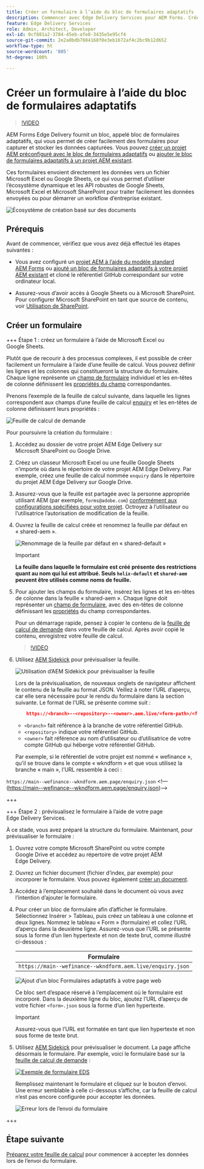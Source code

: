 ```yaml
---
title: Créer un formulaire à l’aide du bloc de formulaires adaptatifs
description: Commencer avec Edge Delivery Services pour AEM Forms. Créer rapidement des formulaires parfaits. Création basée sur des documents de formulaires AEM Forms Edge Delivery = vitesse époustouflante et formulaires adaptés au SEO pour des utilisateurs et utilisatrices plus heureux.
feature: Edge Delivery Services
role: Admin, Architect, Developer
exl-id: 0cf881a2-3784-45eb-afe8-3435e5e95cf4
source-git-commit: 2e2a0bdb7604168f0e3eb1672af4c2bc9b12d652
workflow-type: ht
source-wordcount: '805'
ht-degree: 100%

---
```


# Créer un formulaire à l’aide du bloc de formulaires adaptatifs

>[!VIDEO](https://video.tv.adobe.com/v/3427881?quality=12&learn=on)

AEM Forms Edge Delivery fournit un bloc, appelé bloc de formulaires adaptatifs, qui vous permet de créer facilement des formulaires pour capturer et stocker les données capturées. Vous pouvez [créer un projet AEM préconfiguré avec le bloc de formulaires adaptatifs](/help/edge/docs/forms/tutorial.md#create-a-new-aem-project-pre-configured-with-adaptive-forms-block) ou [ajouter le bloc de formulaires adaptatifs à un projet AEM existant](/help/edge/docs/forms/tutorial.md#add-adaptive-forms-block-to-your-existing-aem-project).

Ces formulaires envoient directement les données vers un fichier Microsoft Excel ou Google Sheets, ce qui vous permet d’utiliser l’écosystème dynamique et les API robustes de Google Sheets, Microsoft Excel et Microsoft SharePoint pour traiter facilement les données envoyées ou pour démarrer un workflow d’entreprise existant.

![Écosystème de création basé sur des documents](/help/edge/assets/document-based-authoring-workflow-create-form.png)


## Prérequis

Avant de commencer, vérifiez que vous avez déjà effectué les étapes suivantes :

- Vous avez configuré un [projet AEM à l’aide du modèle standard AEM Forms](/help/edge/docs/forms/tutorial.md#create-a-new-aem-project-pre-configured-with-adaptive-forms-block) ou [ajouté un bloc de formulaires adaptatifs à votre projet AEM existant](/help/edge/docs/forms/tutorial.md#add-adaptive-forms-block-to-your-existing-aem-project) et cloné le référentiel GitHub correspondant sur votre ordinateur local.
<!--In this document, the local folder of your Edge Delivery Services (EDS) project is referred as `[EDS Project repository]`.  -->
- Assurez-vous d’avoir accès à Google Sheets ou à Microsoft SharePoint. Pour configurer Microsoft SharePoint en tant que source de contenu, voir [Utilisation de SharePoint](https://www.aem.live/docs/setup-customer-sharepoint).



## Créer un formulaire

<!--
+++ Step 1: Add the Adaptive Forms Block to your Edge Delivery Services (EDS) project.

The Adaptive  empowers users to create forms for an Edge Delivery Service Site. However, this block isn't included in the default AEM boilerplate (used to create an Edge Delivery Services project). To seamlessly integrate the Adaptive Forms Block into your Edge Delivery Services project:

1. **Clone the Adaptive Forms Block repository**: Clone the [Adaptive Forms Block repository](https://github.com/adobe-rnd/form-block) on your local machine. It contains the code to render the form on an EDS webpage. In this document, the local folder of your Forms Block repository is referred as `[Adaptive Forms Block repository]`.
2. **Locate the Adaptive Forms Block Repository:** Access the [Adaptive Forms Block repository]/blocks/src folder and copy its content. 

3. on your local machine and copy the `form` folder. 
4. **Paste the Adaptive Forms Block's code into your EDS Project:**
Navigate to the [EDS Project repository]/blocks/ folder on your local machine and create a 'form' folder. Paste the `[Adaptive Forms Block repository]/blocks/src content`, copied in perevious step to the `[EDS Project repository]/blocks/form` folder.
1. **Commit Changes to GitHub:** Check in the `[EDS Project repository]/blocks/form` folder and its underlying files to your Edge Delivery Services project on GitHub.

After completing these steps, the Adaptive Forms Block is successfully added to your Edge Delivery Services (EDS) project repository on GitHub. You can now create and add forms to a EDS Sites page.
 

**Troubleshooting GitHub build issues**

Ensure a smooth GitHub build process by addressing potential issues:

- **Resolve Module Path Error:**
    If you encounter the error "Unable to resolve path to module "'../../scripts/lib-franklin.js'", navigate to the [EDS Project]/blocks/forms/form.js file. Update the import statement by replacing the lib-franklin.js file with the aem.js file.

- **Handle Linting Errors:**
    Should you come across any linting errors, you can bypass them. Open the [EDS Project]/package.json file and modify the "lint" script from "lint": "npm run lint:js && npm run lint:css" to "lint": "echo 'skipping linting for now'". Save the file and commit the changes to your GitHub project. -->

+++ Étape 1 : créez un formulaire à l’aide de Microsoft Excel ou Google Sheets.

Plutôt que de recourir à des processus complexes, il est possible de créer facilement un formulaire à l’aide d’une feuille de calcul. Vous pouvez définir les lignes et les colonnes qui constitueront la structure du formulaire. Chaque ligne représente un [champ de formulaire](/help/edge/docs/forms/form-components.md#available-components) individuel et les en-têtes de colonne définissent les [propriétés du champ](/help/edge/docs/forms/form-components.md#components-properties) correspondantes.

Prenons l’exemple de la feuille de calcul suivante, dans laquelle les lignes correspondent aux champs d’une feuille de calcul [enquiry](/help/edge/assets/enquiry.xlsx) et les en-têtes de colonne définissent leurs propriétés :

![Feuille de calcul de demande](/help/edge/assets/enquiry-form-spreadsheet.png)

Pour poursuivre la création du formulaire :

1. Accédez au dossier de votre projet AEM Edge Delivery sur Microsoft SharePoint ou Google Drive.

1. Créez un classeur Microsoft Excel ou une feuille Google Sheets n’importe où dans le répertoire de votre projet AEM Edge Delivery. Par exemple, créez une feuille de calcul nommée `enquiry` dans le répertoire du projet AEM Edge Delivery sur Google Drive.

   <!-- ![Sample Content on Google Drive](/help/edge/assets/upload-sample-files-to-your-content-folder.png)-->

1. Assurez-vous que la feuille est partagée avec la personne appropriée utilisant AEM (par exemple, `forms@adobe.com`) [conformément aux configurations spécifiées pour votre projet](https://www.aem.live/docs/setup-customer-sharepoint). Octroyez à l’utilisateur ou l’utilisatrice l’autorisation de modification de la feuille.

1. Ouvrez la feuille de calcul créée et renommez la feuille par défaut en « shared-aem ».

   ![Renommage de la feuille par défaut en « shared-default »](/help/edge/assets/rename-sheet-to-shared-default.png)

   >[!IMPORTANT]
   >
   >**La feuille dans laquelle le formulaire est créé présente des restrictions quant au nom qui lui est attribué. Seuls `helix-default` et `shared-aem` peuvent être utilisés comme noms de feuille.**

1. Pour ajouter les champs du formulaire, insérez les lignes et les en-têtes de colonne dans la feuille « shared-aem ». Chaque ligne doit représenter un [champ de formulaire](/help/edge/docs/forms/form-components.md#available-components), avec des en-têtes de colonne définissant les [propriétés](/help/edge/docs/forms/form-components.md#components-properties) du champ correspondantes.


   Pour un démarrage rapide, pensez à copier le contenu de la [feuille de calcul de demande](/help/edge/assets/enquiry.xlsx) dans votre feuille de calcul. Après avoir copié le contenu, enregistrez votre feuille de calcul.

   >[!VIDEO](https://video.tv.adobe.com/v/3427468?quality=12&learn=on)


1. Utilisez [AEM Sidekick](https://www.aem.live/developer/tutorial#preview-and-publish-your-content) pour prévisualiser la feuille.

   ![Utilisation d’AEM Sidekick pour prévisualiser la feuille](/help/edge/assets/preview-form.png)

   Lors de la prévisualisation, de nouveaux onglets de navigateur affichent le contenu de la feuille au format JSON. Veillez à noter l’URL d’aperçu, car elle sera nécessaire pour le rendu du formulaire dans la section suivante. Le format de l’URL se présente comme suit :


   ```JSON
       https://<branch>--<repository>--<owner>.aem.live/<form-path>/<form-file-name>.json
   ```

   - `<branch>` fait référence à la branche de votre référentiel GitHub.
   - `<repository>` indique votre référentiel GitHub.
   - `<owner>` fait référence au nom d’utilisateur ou d’utilisatrice de votre compte GitHub qui héberge votre référentiel GitHub.

   Par exemple, si le référentiel de votre projet est nommé « wefinance », qu’il se trouve dans le compte « wkndform » et que vous utilisez la branche « main », l’URL ressemble à ceci :

`https://main--wefinance--wkndform.aem.page/enquiry.json`
&lt;!—(https://main--wefinance--wkndform.aem.page/enquiry.json)-->


+++

+++ Étape 2 : prévisualisez le formulaire à l’aide de votre page Edge Delivery Services.


À ce stade, vous avez préparé la structure du formulaire. Maintenant, pour prévisualiser le formulaire :

1. Ouvrez votre compte Microsoft SharePoint ou votre compte Google Drive et accédez au répertoire de votre projet AEM Edge Delivery.



1. Ouvrez un fichier document (fichier d’index, par exemple) pour incorporer le formulaire. Vous pouvez également [créer un document](/help/edge/assets/enquiry-form.docx).

1. Accédez à l’emplacement souhaité dans le document où vous avez l’intention d’ajouter le formulaire.

1. Pour créer un bloc de formulaire afin d’afficher le formulaire. Sélectionnez Insérer > Tableau, puis créez un tableau à une colonne et deux lignes. Nommez le tableau « Form » (formulaire) et collez l’URL d’aperçu dans la deuxième ligne. Assurez-vous que l’URL se présente sous la forme d’un lien hypertexte et non de texte brut, comme illustré ci-dessous :

   | Formulaire |
   |---|
   | `https://main--wefinance--wkndform.aem.live/enquiry.json` |


   ![Ajout d’un bloc Formulaires adaptatifs à votre page web](/help/edge/assets/enquiry-doc-to-embed-form.png)

   Ce bloc sert d’espace réservé à l’emplacement où le formulaire est incorporé. Dans la deuxième ligne du bloc, ajoutez l’URL d’aperçu de votre fichier `<form>.json` sous la forme d’un lien hypertexte.

   >[!IMPORTANT]
   >
   >
   > Assurez-vous que l’URL est formatée en tant que lien hypertexte et non sous forme de texte brut.


1. Utilisez [AEM Sidekick](https://www.aem.live/developer/tutorial#preview-and-publish-your-content) pour prévisualiser le document. La page affiche désormais le formulaire. Par exemple, voici le formulaire basé sur la [feuille de calcul de demande](/help/edge/assets/enquiry-form.docx) :


   [![Exemple de formulaire EDS](/help/edge/assets/updated-form.png)](https://main--wefinance--wkndform.aem.page/enquiry-form)

   Remplissez maintenant le formulaire et cliquez sur le bouton d’envoi. Une erreur semblable à celle ci-dessous s’affiche, car la feuille de calcul n’est pas encore configurée pour accepter les données.

   ![Erreur lors de l’envoi du formulaire](/help/edge/assets/form-error.png)

+++


## Étape suivante

[Préparez votre feuille de calcul](/help/edge/docs/forms/submit-forms.md) pour commencer à accepter les données lors de l’envoi du formulaire.



